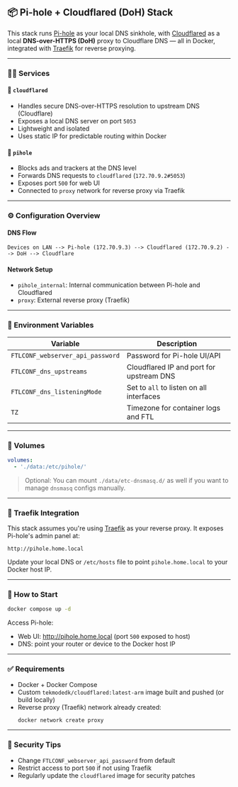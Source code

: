 ## 📦 Pi-hole + Cloudflared (DoH) Stack

This stack runs [Pi-hole](https://pi-hole.net) as your local DNS sinkhole, with [Cloudflared](https://developers.cloudflare.com/cloudflare-one/connections/connect-apps/dns/over-https/) as a local **DNS-over-HTTPS (DoH)** proxy to Cloudflare DNS — all in Docker, integrated with [Traefik](https://traefik.io) for reverse proxying.

---

### 🧙‍♂️ Services

#### 🔹 `cloudflared`

- Handles secure DNS-over-HTTPS resolution to upstream DNS (Cloudflare)
- Exposes a local DNS server on port `5053`
- Lightweight and isolated
- Uses static IP for predictable routing within Docker

#### 🔹 `pihole`

- Blocks ads and trackers at the DNS level
- Forwards DNS requests to `cloudflared` (`172.70.9.2#5053`)
- Exposes port `500` for web UI
- Connected to `proxy` network for reverse proxy via Traefik

---

### ⚙️ Configuration Overview

#### DNS Flow

```
Devices on LAN --> Pi-hole (172.70.9.3) --> Cloudflared (172.70.9.2) --> DoH --> Cloudflare
```

#### Network Setup

- `pihole_internal`: Internal communication between Pi-hole and Cloudflared
- `proxy`: External reverse proxy (Traefik)

---

### 🔐 Environment Variables

| Variable                     | Description                              |
|-----------------------------|------------------------------------------|
| `FTLCONF_webserver_api_password` | Password for Pi-hole UI/API              |
| `FTLCONF_dns_upstreams`     | Cloudflared IP and port for upstream DNS |
| `FTLCONF_dns_listeningMode` | Set to `all` to listen on all interfaces |
| `TZ`                        | Timezone for container logs and FTL      |

---

### 📁 Volumes

```yaml
volumes:
  - './data:/etc/pihole/'
```

> Optional: You can mount `./data/etc-dnsmasq.d/` as well if you want to manage `dnsmasq` configs manually.

---

### 🧪 Traefik Integration

This stack assumes you're using [Traefik](https://traefik.io) as your reverse proxy. It exposes Pi-hole's admin panel at:

```
http://pihole.home.local
```

Update your local DNS or `/etc/hosts` file to point `pihole.home.local` to your Docker host IP.

---

### 📣 How to Start

```bash
docker compose up -d
```

Access Pi-hole:

- Web UI: http://pihole.home.local (port `500` exposed to host)
- DNS: point your router or device to the Docker host IP

---

### ✅ Requirements

- Docker + Docker Compose
- Custom `tekmodedk/cloudflared:latest-arm` image built and pushed (or build locally)
- Reverse proxy (Traefik) network already created:
  ```bash
  docker network create proxy
  ```

---

### 🔐 Security Tips

- Change `FTLCONF_webserver_api_password` from default
- Restrict access to port `500` if not using Traefik
- Regularly update the `cloudflared` image for security patches

